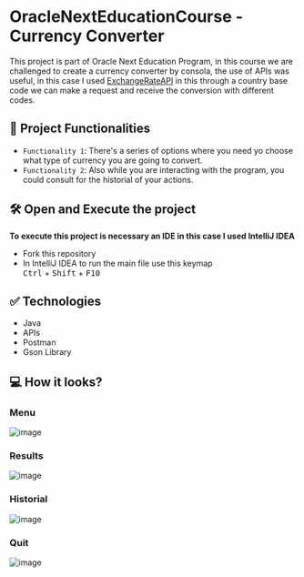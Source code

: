 # OracleNextEducationCourse - Currency Converter
This project is part of Oracle Next Education Program, in this course we are challenged to create a currency converter by consola, the use of APIs was useful, in this case I used [ExchangeRateAPI](https://app.exchangerate-api.com) in this through a country base code we can make a request and receive the conversion with different codes.
## :hammer: Project Functionalities

- `Functionality 1`: There's a series of options where you need yo choose what type of currency you are going to convert.
- `Functionality 2`: Also while you are interacting with the program, you could consult for the historial of your actions.

## 🛠️ Open and Execute the project

**To execute this project is necessary an IDE in this case I used IntelliJ IDEA**
- Fork this repository
- In IntelliJ IDEA to run the main file use this keymap
  <br><kbd>Ctrl</kbd> + <kbd>Shift</kbd> + <kbd>F10</kbd>

## ✅ Technologies
- Java
- APIs
- Postman
- Gson Library

## 💻 How it looks?

### Menu
![image](https://github.com/user-attachments/assets/6fc027cc-9a92-4b5c-9370-19f9756f5b5f)
### Results
![image](https://github.com/user-attachments/assets/fce296bd-f011-4513-8950-3cc160a193ab)
### Historial
![image](https://github.com/user-attachments/assets/e6a4f1e4-2559-43b4-812b-0aecba99ab79)
### Quit
![image](https://github.com/user-attachments/assets/d5fecac1-b0c7-468b-a90b-0cc009f9507b)


